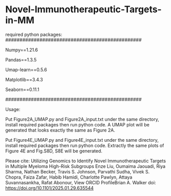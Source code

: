 # Novel-Immunotherapeutic-Targets-in-MM

required python packages:
################################################

Numpy==1.21.6

Pandas==1.3.5

Umap-learn==0.5.6

Matplotlib==3.4.3

Seaborn==0.11.1

################################################

Usage:

Put Figure2A_UMAP.py and Figure2A_input.txt under the same directory, install required packages then run python code. A UMAP plot will be generated that looks exactly the same as Figure 2A.

Put Figure4E_UMAP.py and Figure4E_input.txt under the same directory, install required packages then run python code. Extractly the same plots of Figure 4E and Fig.S8D, S8E will be generated.

Please cite:
Utilizing Genomics to Identify Novel Immunotherapeutic Targets in Multiple Myeloma High-Risk Subgroups
Enze Liu, Oumaima Jaouadi, Riya Sharma, Nathan Becker, Travis S. Johnson, Parvathi Sudha, Vivek S. Chopra, Faiza Zafar, Habib Hamidi, Charlotte Pawlyn, Attaya Suvannasankha, Rafat Abonour,  View ORCID ProfileBrian A. Walker
doi: https://doi.org/10.1101/2025.01.29.635544
